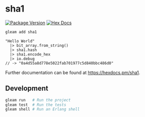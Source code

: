 # sha1

[![Package Version](https://img.shields.io/hexpm/v/sha1)](https://hex.pm/packages/sha1)
[![Hex Docs](https://img.shields.io/badge/hex-docs-ffaff3)](https://hexdocs.pm/sha1/)

```sh
gleam add sha1
```
```gleam
"Hello World"
  |> bit_array.from_string()
  |> sha1.hash
  |> sha1.encode_hex
  |> io.debug
// -> "0a4d55a8d778e5022fab701977c5d840bbc486d0"
```

Further documentation can be found at <https://hexdocs.pm/sha1>.

## Development

```sh
gleam run   # Run the project
gleam test  # Run the tests
gleam shell # Run an Erlang shell
```
